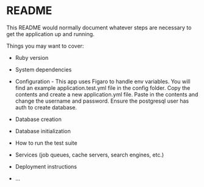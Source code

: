 # README

This README would normally document whatever steps are necessary to get the
application up and running.

Things you may want to cover:

* Ruby version

* System dependencies

* Configuration - This app uses Figaro to handle env variables. You will find an example application.test.yml file in the config folder. Copy the contents and create a new application.yml file. Paste in the contents and change the username and password. Ensure the postgresql user has auth to create database.

* Database creation

* Database initialization

* How to run the test suite

* Services (job queues, cache servers, search engines, etc.)

* Deployment instructions

* ...
